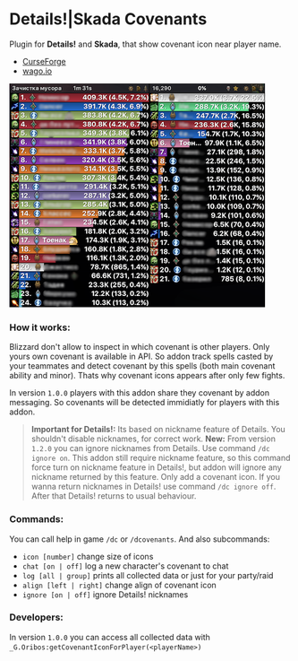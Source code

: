 # Details!|Skada Covenants

Plugin for **Details!** and **Skada**, that show covenant icon near player name. 

 - [CurseForge](https://www.curseforge.com/wow/addons/details-covenants)
 - [wago.io](https://addons.wago.io/addons/details-covenants)

![](resources/screenshot.png)

### How it works:

Blizzard don't allow to inspect in which covenant is other players. Only yours own covenant is available in API. So addon track spells casted by your teammates and detect covenant by this spells (both main covenant ability and minor). Thats why covenant icons appears after only few fights.

In version `1.0.0` players with this addon share they covenant by addon messaging. So covenants will be detected immidiatly for players with this addon.

> **Important for Details!:** Its based on nickname feature of Details. You shouldn't disable nicknames, for correct work. 
> **New:** From version `1.2.0` you can ignore nicknames from Details. Use command `/dc ignore on`. This addon still require nickname feature, so this command force turn on nickname feature in Details!, but addon will ignore any nickname returned by this feature. Only add a covenant icon. 
> If you wanna return nicknames in Details! use command `/dc ignore off`. After that Details! returns to usual behaviour.

### Commands:

You can call help in game `/dc` or `/dcovenants`. And also subcommands: 

 - `icon [number]` change size of icons
 - `chat [on | off]` log a new character's covenant to chat
 - `log [all | group]` prints all collected data or just for your party/raid
 - `align [left | right]` change align of covenant icon
 - `ignore [on | off]` ignore Details! nicknames

### Developers:

In version `1.0.0` you can access all collected data with `_G.Oribos:getCovenantIconForPlayer(<playerName>)`
